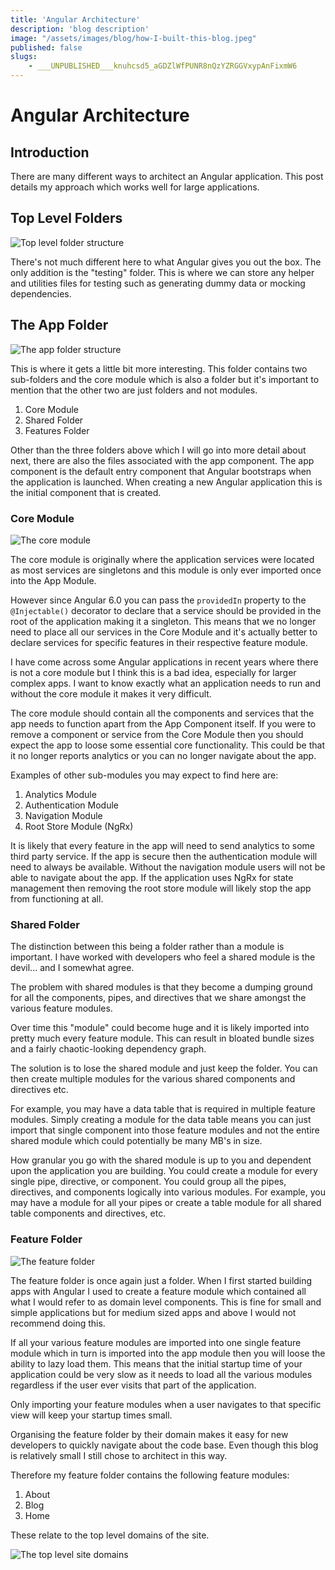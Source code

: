 ```yaml
---
title: 'Angular Architecture'
description: 'blog description'
image: "/assets/images/blog/how-I-built-this-blog.jpeg"
published: false
slugs:
    - ___UNPUBLISHED___knuhcsd5_aGDZlWfPUNR8nQzYZRGGVxypAnFixmW6
---
```


# Angular Architecture

## Introduction

There are many different ways to architect an Angular application.  This post details my approach which works well for large applications.

## Top Level Folders

![Top level folder structure](../../assets/images/blog/angular-architecture/top-level-folders.png)

There's not much different here to what Angular gives you out the box.  The only addition is the "testing" folder.  This is where we can store any helper and utilities files for testing such as generating dummy data or mocking dependencies.

## The App Folder

![The app folder structure](../../assets/images/blog/angular-architecture/app-folder.png)

This is where it gets a little bit more interesting.  This folder contains two sub-folders and the core module which is also a folder but it's important to mention that the other two are just folders and not modules.

1. Core Module
2. Shared Folder
3. Features Folder

Other than the three folders above which I will go into more detail about next, there are also the files associated with the app component.  The app component is the default entry component that Angular bootstraps when the application is launched.  When creating a new Angular application this is the initial component that is created.

### Core Module

![The core module](../../assets/images/blog/angular-architecture/core-module.png)

The core module is originally where the application services were located as most services are singletons and this module is only ever imported once into the App Module.

However since Angular 6.0 you can pass the `providedIn` property to the `@Injectable()` decorator to declare that a service should be provided in the root of the application making it a singleton.  This means that we no longer need to place all our services in the Core Module and it's actually better to declare services for specific features in their respective feature module.

I have come across some Angular applications in recent years where there is not a core module but I think this is a bad idea, especially for larger complex apps.  I want to know exactly what an application needs to run and without the core module it makes it very difficult.

The core module should contain all the components and services that the app needs to function apart from the App Component itself.  If you were to remove a component or service from the Core Module then you should expect the app to loose some essential core functionality.  This could be that it no longer reports analytics or you can no longer navigate about the app.

Examples of other sub-modules you may expect to find here are:

1. Analytics Module
2. Authentication Module
3. Navigation Module
4. Root Store Module (NgRx)

It is likely that every feature in the app will need to send analytics to some third party service.  If the app is secure then the authentication module will need to always be available.  Without the navigation module users will not be able to navigate about the app.  If the application uses NgRx for state management then removing the root store module will likely stop the app from functioning at all.

### Shared Folder

The distinction between this being a folder rather than a module is important. I have worked with developers who feel a shared module is the devil... and I somewhat agree.

The problem with shared modules is that they become a dumping ground for all the components, pipes, and directives that we share amongst the various feature modules.

Over time this "module" could become huge and it is likely imported into pretty much every feature module. This can result in bloated bundle sizes and a fairly chaotic-looking dependency graph.

The solution is to lose the shared module and just keep the folder. You can then create multiple modules for the various shared components and directives etc.

For example, you may have a data table that is required in multiple feature modules. Simply creating a module for the data table means you can just import that single component into those feature modules and not the entire shared module which could potentially be many MB's in size.

How granular you go with the shared module is up to you and dependent upon the application you are building. You could create a module for every single pipe, directive, or component. You could group all the pipes, directives, and components logically into various modules. For example, you may have a module for all your pipes or create a table module for all shared table components and directives, etc.

### Feature Folder

![The feature folder](../../assets/images/blog/angular-architecture/feature-folder.png)

The feature folder is once again just a folder.  When I first started building apps with Angular I used to create a feature module which contained all what I would refer to as domain level components.  This is fine for small and simple applications but for medium sized apps and above I would not recommend doing this.  

If all your various feature modules are imported into one single feature module which in turn is imported into the app module then you will loose the ability to lazy load them.  This means that the initial startup time of your application could be very slow as it needs to load all the various modules regardless if the user ever visits that part of the application.

Only importing your feature modules when a user navigates to that specific view will keep your startup times small.

Organising the feature folder by their domain makes it easy for new developers to quickly navigate about the code base.  Even though this blog is relatively small I still chose to architect in this way.  

Therefore my feature folder contains the following feature modules:

1. About
2. Blog
3. Home

These relate to the top level domains of the site.

![The top level site domains](../../assets/images/blog/angular-architecture/site-domains.png)


